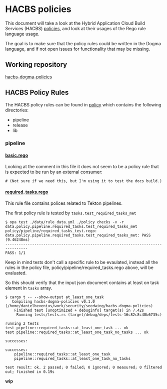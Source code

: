 # HACBS policies
This document will take a look at the Hybrid Application Cloud Build Services
(HACBS) [policies], and look at their usages of the Rego rule language usage.

The goal is to make sure that the policy rules could be written in the Dogma
language, and if not open issues for functionality that may be missing.

## Working repository
[hacbs-dogma-policies](https://github.com/danbev/hacbs-dogma-policies)

## HACBS Policy Rules
The HACBS policy rules can be found in [policy] which contains the following
directories:
* pipeline
* release
* lib

### pipeline

#### [basic.rego](https://github.com/hacbs-contract/ec-policies/blob/main/policy/pipeline/basic.rego)
Looking at the comment in this file it does not seem to be a policy rule that
is expected to be run by an external consumer:
```
# (Not sure if we need this, but I'm using it to test the docs build.)
```

#### [required_tasks.rego](https://github.com/hacbs-contract/ec-policies/blob/main/policy/pipeline/required_tasks.rego)
This rule file contains polices related to Tekton pipelines.

The first policy rule is tested by `tasks.test_required_tasks_met`
```console
$ opa test ./data/rule_data.yml ./policy checks -v -r data.policy.pipeline.required_tasks.test_required_tasks_met
policy/pipeline/required_tasks_test.rego:
data.policy.pipeline.required_tasks.test_required_tasks_met: PASS (9.46248ms)
--------------------------------------------------------------------------------
PASS: 1/1
```
Keep in mind tests don't call a specific rule to be evaulated, instead all the
rules in the policy file, policy/pipeline/required_tasks.rego above, will be
evaluated.

So this should verify that the input json document contains at least on task
element in `tasks` array.
```console
$ cargo t -- --show-output at_least_one_task
   Compiling hacbs-dogma-policies v0.1.0 (/home/danielbevenius/work/security/seedwing/hacbs-dogma-policies)
    Finished test [unoptimized + debuginfo] target(s) in 7.42s
     Running tests/tests.rs (target/debug/deps/tests-16c82c8c48b6735c)

running 2 tests
test pipeline::required_tasks::at_least_one_task ... ok
test pipeline::required_tasks::at_least_one_task_no_tasks ... ok

successes:

successes:
    pipeline::required_tasks::at_least_one_task
    pipeline::required_tasks::at_least_one_task_no_tasks

test result: ok. 2 passed; 0 failed; 0 ignored; 0 measured; 0 filtered out; finished in 0.19s
```

__wip__

[policies]: https://github.com/hacbs-contract/ec-policies/
[policy]: https://github.com/hacbs-contract/ec-policies/tree/main/policy
[rego-builtin-functions]: https://www.openpolicyagent.org/docs/latest/policy-reference/#built-in-functions
